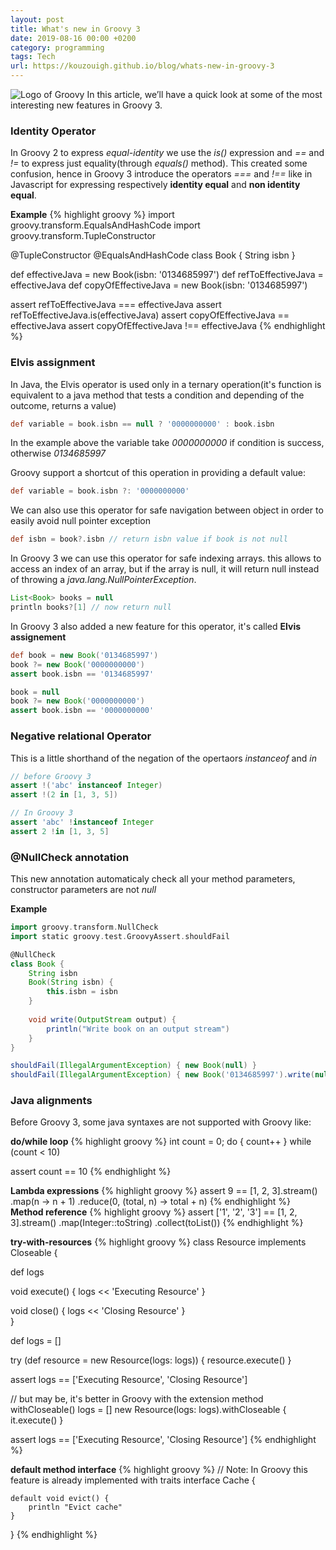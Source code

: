 ```yaml
---
layout: post
title: What's new in Groovy 3
date: 2019-08-16 00:00 +0200
category: programming
tags: Tech
url: https://kouzouigh.github.io/blog/whats-new-in-groovy-3
---
```


![Logo of Groovy](https://upload.wikimedia.org/wikipedia/commons/3/36/Groovy-logo.svg)
In this article, we’ll have a quick look at some of the most interesting new features in Groovy 3.

### Identity Operator
In Groovy 2 to express _equal-identity_ we use the _is()_ expression and  _==_ and _!=_ to express just equality(through _equals()_ method). This created some confusion, hence in Groovy 3 introduce the operators _===_ and _!==_ like in Javascript for expressing respectively **identity equal** and **non identity equal**.

**Example**
{% highlight groovy %}
import groovy.transform.EqualsAndHashCode
import groovy.transform.TupleConstructor

@TupleConstructor
@EqualsAndHashCode
class Book { String isbn }

def effectiveJava = new Book(isbn: '0134685997')
def refToEffectiveJava = effectiveJava
def copyOfEffectiveJava = new Book(isbn: '0134685997') 

assert refToEffectiveJava === effectiveJava
assert refToEffectiveJava.is(effectiveJava)
assert copyOfEffectiveJava == effectiveJava
assert copyOfEffectiveJava !== effectiveJava
{% endhighlight %}

### Elvis assignment
In Java, the Elvis operator is used only in a ternary operation(it's function is equivalent to a
java method that tests a condition and depending of the outcome, returns a value)
```groovy
def variable = book.isbn == null ? '0000000000' : book.isbn
```
In the example above the variable take _0000000000_ if condition is success, otherwise _0134685997_

Groovy support a shortcut of this operation in providing a default value:
```groovy
def variable = book.isbn ?: '0000000000'
```

We can also use this operator for safe navigation between object in order to easily avoid null pointer exception
```groovy
def isbn = book?.isbn // return isbn value if book is not null
```

In Groovy 3 we can use this operator for safe indexing arrays. this allows to access an index of an array, but if
the array is null, it will return null instead of throwing a _java.lang.NullPointerException_.
```groovy
List<Book> books = null
println books?[1] // now return null
```

In Groovy 3 also added a new feature for this operator, it's called **Elvis assignement**
```groovy
def book = new Book('0134685997')
book ?= new Book('0000000000')
assert book.isbn == '0134685997'

book = null
book ?= new Book('0000000000')
assert book.isbn == '0000000000'
```
### Negative relational Operator
This is a little shorthand of the negation of the opertaors _instanceof_ and _in_
```groovy
// before Groovy 3
assert !('abc' instanceof Integer)
assert !(2 in [1, 3, 5])

// In Groovy 3
assert 'abc' !instanceof Integer
assert 2 !in [1, 3, 5]
```

### @NullCheck annotation
This new annotation automaticaly check all your method parameters, constructor parameters are not _null_

**Example**
```groovy
import groovy.transform.NullCheck
import static groovy.test.GroovyAssert.shouldFail

@NullCheck
class Book { 
    String isbn 
    Book(String isbn) {
        this.isbn = isbn
    }
    
    void write(OutputStream output) {
        println("Write book on an output stream")
    }
}

shouldFail(IllegalArgumentException) { new Book(null) }
shouldFail(IllegalArgumentException) { new Book('0134685997').write(null) }
```
### Java alignments
Before Groovy 3, some java syntaxes are not supported with Groovy like:

**do/while loop**
{% highlight groovy %}
int count = 0;
do {
  count++
} while (count < 10)

assert count == 10
{% endhighlight %}

**Lambda expressions**
{% highlight groovy %}
assert 9 == [1, 2, 3].stream()
                     .map(n -> n + 1)
                     .reduce(0, (total, n) -> total + n)
{% endhighlight %}
**Method reference**
{% highlight groovy %}
assert ['1', '2', '3'] == [1, 2, 3].stream()
                                   .map(Integer::toString)
                                   .collect(toList())
{% endhighlight %}                                   

**try-with-resources**
{% highlight groovy %}
class Resource implements Closeable {
 
 def logs
 
 void execute() {
    logs << 'Executing Resource'
 }
     
 void close() {
    logs << 'Closing Resource'
 }   
}

def logs = []

try (def resource = new Resource(logs: logs)) {
    resource.execute()
}

assert logs == ['Executing Resource', 'Closing Resource']

// but may be, it's better in Groovy with the extension method withCloseable()
logs = []
new Resource(logs: logs).withCloseable {
    it.execute()
}

assert logs == ['Executing Resource', 'Closing Resource']
{% endhighlight %}

**default method interface**
{% highlight groovy %}
// Note: In Groovy this feature is already implemented with traits
interface Cache {
    
    default void evict() {
        println "Evict cache"
    }
}
{% endhighlight %}